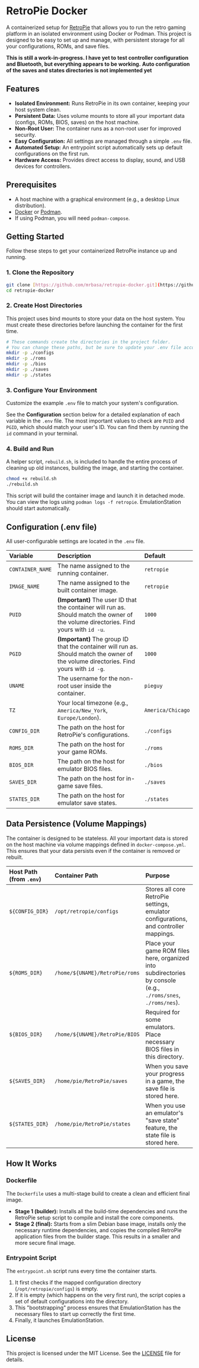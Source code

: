 # RetroPie Docker

A containerized setup for [RetroPie](https://retropie.org.uk/) that allows you to run the retro gaming platform in an isolated environment using Docker or Podman. This project is designed to be easy to set up and manage, with persistent storage for all your configurations, ROMs, and save files.

**This is still a work-in-progress. I have yet to test controller configuration and Bluetooth, but everything appears to be working.**
**Auto configuration of the saves and states directories is not implemented yet**

## Features

* **Isolated Environment:** Runs RetroPie in its own container, keeping your host system clean.
* **Persistent Data:** Uses volume mounts to store all your important data (configs, ROMs, BIOS, saves) on the host machine.
* **Non-Root User:** The container runs as a non-root user for improved security.
* **Easy Configuration:** All settings are managed through a simple `.env` file.
* **Automated Setup:** An entrypoint script automatically sets up default configurations on the first run.
* **Hardware Access:** Provides direct access to display, sound, and USB devices for controllers.

## Prerequisites

* A host machine with a graphical environment (e.g., a desktop Linux distribution).
* [Docker](https://www.docker.com/) or [Podman](https://podman.io/).
* If using Podman, you will need `podman-compose`.

## Getting Started

Follow these steps to get your containerized RetroPie instance up and running.

### 1. Clone the Repository

```bash
git clone [https://github.com/mrbasa/retropie-docker.git](https://github.com/mrbasa/retropie-docker.git)
cd retropie-docker
```

### 2. Create Host Directories

This project uses bind mounts to store your data on the host system. You must create these directories before launching the container for the first time.

```bash
# These commands create the directories in the project folder.
# You can change these paths, but be sure to update your .env file accordingly.
mkdir -p ./configs
mkdir -p ./roms
mkdir -p ./bios
mkdir -p ./saves
mkdir -p ./states
```

### 3. Configure Your Environment

Customize the example `.env` file to match your system's configuration.

See the **Configuration** section below for a detailed explanation of each variable in the `.env` file. The most important values to check are `PUID` and `PGID`, which should match your user's ID. You can find them by running the `id` command in your terminal.

### 4. Build and Run

A helper script, `rebuild.sh`, is included to handle the entire process of cleaning up old instances, building the image, and starting the container.

```bash
chmod +x rebuild.sh
./rebuild.sh
```

This script will build the container image and launch it in detached mode. You can view the logs using `podman logs -f retropie`. EmulationStation should start automatically.

## Configuration (.env file)

All user-configurable settings are located in the `.env` file.

| Variable         | Description                                                                                                                             | Default           |
| :--------------- | :-------------------------------------------------------------------------------------------------------------------------------------- | :---------------- |
| `CONTAINER_NAME` | The name assigned to the running container.                                                                                             | `retropie`        |
| `IMAGE_NAME`     | The name assigned to the built container image.                                                                                         | `retropie`        |
| `PUID`           | **(Important)** The user ID that the container will run as. Should match the owner of the volume directories. Find yours with `id -u`.  | `1000`            |
| `PGID`           | **(Important)** The group ID that the container will run as. Should match the owner of the volume directories. Find yours with `id -g`. | `1000`            |
| `UNAME`          | The username for the non-root user inside the container.                                                                                | `pieguy`          |
| `TZ`             | Your local timezone (e.g., `America/New_York`, `Europe/London`).                                                                        | `America/Chicago` |
| `CONFIG_DIR`     | The path on the host for RetroPie's configurations.                                                                                     | `./configs`       |
| `ROMS_DIR`       | The path on the host for your game ROMs.                                                                                                | `./roms`          |
| `BIOS_DIR`       | The path on the host for emulator BIOS files.                                                                                           | `./bios`          |
| `SAVES_DIR`      | The path on the host for in-game save files.                                                                                            | `./saves`         |
| `STATES_DIR`     | The path on the host for emulator save states.                                                                                          | `./states`        |

## Data Persistence (Volume Mappings)

The container is designed to be stateless. All your important data is stored on the host machine via volume mappings defined in `docker-compose.yml`. This ensures that your data persists even if the container is removed or rebuilt.

| Host Path (from `.env`) | Container Path                   | Purpose                                                                                                                               |
| :---------------------- | :------------------------------- | :------------------------------------------------------------------------------------------------------------------------------------ |
| `${CONFIG_DIR}`         | `/opt/retropie/configs`          | Stores all core RetroPie settings, emulator configurations, and controller mappings.                                                  |
| `${ROMS_DIR}`           | `/home/${UNAME}/RetroPie/roms`   | Place your game ROM files here, organized into subdirectories by console (e.g., `./roms/snes`, `./roms/nes`).                         |
| `${BIOS_DIR}`           | `/home/${UNAME}/RetroPie/BIOS`   | Required for some emulators. Place necessary BIOS files in this directory.                                                            |
| `${SAVES_DIR}`          | `/home/pie/RetroPie/saves`       | When you save your progress in a game, the save file is stored here.                                                                  |
| `${STATES_DIR}`         | `/home/pie/RetroPie/states`      | When you use an emulator's "save state" feature, the state file is stored here.                                                       |

## How It Works

### Dockerfile

The `Dockerfile` uses a multi-stage build to create a clean and efficient final image.
* **Stage 1 (builder):** Installs all the build-time dependencies and runs the RetroPie setup script to compile and install the core components.
* **Stage 2 (final):** Starts from a slim Debian base image, installs only the necessary runtime dependencies, and copies the compiled RetroPie application files from the builder stage. This results in a smaller and more secure final image.

### Entrypoint Script

The `entrypoint.sh` script runs every time the container starts.
1.  It first checks if the mapped configuration directory (`/opt/retropie/configs`) is empty.
2.  If it is empty (which happens on the very first run), the script copies a set of default configurations into the directory.
3.  This "bootstrapping" process ensures that EmulationStation has the necessary files to start up correctly the first time.
4.  Finally, it launches EmulationStation.

## License

This project is licensed under the MIT License. See the [LICENSE](LICENSE) file for details.
